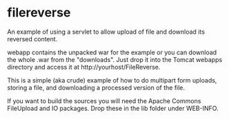 filereverse
===========

An example of using a servlet to allow upload of file and download its reversed content.

webapp contains the unpacked war for the example or you can download the
whole .war from the "downloads".  Just drop it into the Tomcat webapps
directory and access it at http://yourhost/FileReverse.

This is a simple (aka crude) example of how to do multipart form uploads,
storing a file, and downloading a processed version of the file.


If you want to build the sources you will need the Apache Commons
FileUpload and IO packages.  Drop these in the lib folder under WEB-INFO.



